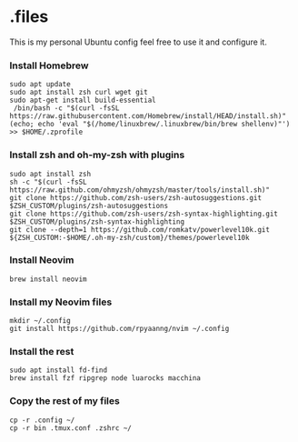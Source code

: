 # .files
This is my personal Ubuntu config feel free to use it and configure it.

### Install Homebrew
```
sudo apt update
sudo apt install zsh curl wget git
sudo apt-get install build-essential
 /bin/bash -c "$(curl -fsSL https://raw.githubusercontent.com/Homebrew/install/HEAD/install.sh)"
(echo; echo 'eval "$(/home/linuxbrew/.linuxbrew/bin/brew shellenv)"') >> $HOME/.zprofile
```

### Install zsh and oh-my-zsh with plugins
```
sudo apt install zsh
sh -c "$(curl -fsSL https://raw.github.com/ohmyzsh/ohmyzsh/master/tools/install.sh)"
git clone https://github.com/zsh-users/zsh-autosuggestions.git $ZSH_CUSTOM/plugins/zsh-autosuggestions
git clone https://github.com/zsh-users/zsh-syntax-highlighting.git $ZSH_CUSTOM/plugins/zsh-syntax-highlighting
git clone --depth=1 https://github.com/romkatv/powerlevel10k.git ${ZSH_CUSTOM:-$HOME/.oh-my-zsh/custom}/themes/powerlevel10k
```
### Install Neovim
```
brew install neovim
```

### Install my Neovim files
```
mkdir ~/.config
git install https://github.com/rpyaanng/nvim ~/.config 
```

### Install the rest
```
sudo apt install fd-find
brew install fzf ripgrep node luarocks macchina
```

### Copy the rest of my files
```
cp -r .config ~/
cp -r bin .tmux.conf .zshrc ~/
```
